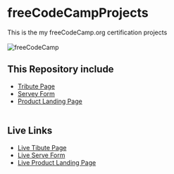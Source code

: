 # freeCodeCampProjects
This is the my freeCodeCamp.org certification projects
<br/><br/>
![freeCodeCamp](https://external-content.duckduckgo.com/iu/?u=https%3A%2F%2Fblog.markallenwebdeveloper.co.uk%2Fwp-content%2Fuploads%2F2018%2F09%2FfreeCodeCamp-1200x200.jpg&f=1&nofb=1)
<br/>

## This Repository include
- [Tribute Page](https://github.com/Kuldeep800singh/freeCodeCampProjects/tree/main/My%20Tribute%20page "Tribute Page of Apj Abdul Kalm")
- [Servey Form](https://github.com/Kuldeep800singh/freeCodeCampProjects/tree/main/Servey%20Form "Servey Form with javascript")
- [Product Landing Page](https://github.com/Kuldeep800singh/freeCodeCampProjects/tree/main/Product%20Landing "Watch Product Landing Page")
<br/></br>

## Live Links
- [Live Tibute Page](https://kuldeep800singh.github.io/freeCodeCampProjects/My%20Tribute%20page)
- [Live Serve Form](https://kuldeep800singh.github.io/freeCodeCampProjects/Servey%20Form)
- [Live Product Landing Page](https://kuldeep800singh.github.io/freeCodeCampProjects/Product%20Landing)
<br/><br/>

